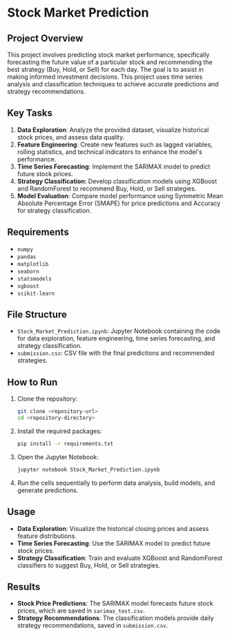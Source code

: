 # Stock Market Prediction

## Project Overview

This project involves predicting stock market performance, specifically forecasting the future value of a particular stock and recommending the best strategy (Buy, Hold, or Sell) for each day. The goal is to assist in making informed investment decisions. This project uses time series analysis and classification techniques to achieve accurate predictions and strategy recommendations.

## Key Tasks

1. **Data Exploration**: Analyze the provided dataset, visualize historical stock prices, and assess data quality.
2. **Feature Engineering**: Create new features such as lagged variables, rolling statistics, and technical indicators to enhance the model's performance.
3. **Time Series Forecasting**: Implement the SARIMAX model to predict future stock prices.
4. **Strategy Classification**: Develop classification models using XGBoost and RandomForest to recommend Buy, Hold, or Sell strategies.
5. **Model Evaluation**: Compare model performance using Symmetric Mean Absolute Percentage Error (SMAPE) for price predictions and Accuracy for strategy classification.

## Requirements

- `numpy`
- `pandas`
- `matplotlib`
- `seaborn`
- `statsmodels`
- `xgboost`
- `scikit-learn`

## File Structure

- `Stock_Market_Prediction.ipynb`: Jupyter Notebook containing the code for data exploration, feature engineering, time series forecasting, and strategy classification.
- `submission.csv`: CSV file with the final predictions and recommended strategies.

## How to Run

1. Clone the repository:
    ```bash
    git clone <repository-url>
    cd <repository-directory>
    ```

2. Install the required packages:
    ```bash
    pip install -r requirements.txt
    ```

3. Open the Jupyter Notebook:
    ```bash
    jupyter notebook Stock_Market_Prediction.ipynb
    ```

4. Run the cells sequentially to perform data analysis, build models, and generate predictions.

## Usage

- **Data Exploration**: Visualize the historical closing prices and assess feature distributions.
- **Time Series Forecasting**: Use the SARIMAX model to predict future stock prices.
- **Strategy Classification**: Train and evaluate XGBoost and RandomForest classifiers to suggest Buy, Hold, or Sell strategies.

## Results

- **Stock Price Predictions**: The SARIMAX model forecasts future stock prices, which are saved in `sarimax_test.csv`.
- **Strategy Recommendations**: The classification models provide daily strategy recommendations, saved in `submission.csv`.


